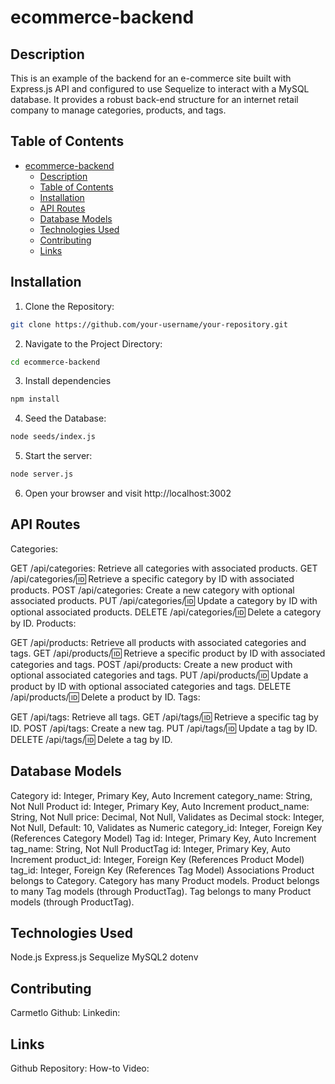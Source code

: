 # ecommerce-backend

## Description

This is an example of the backend for an e-commerce site built with Express.js API and configured to use Sequelize to interact with a MySQL database.  It provides a robust back-end structure for an internet retail company to manage categories, products, and tags.

## Table of Contents

- [ecommerce-backend](#ecommerce-backend)
  - [Description](#description)
  - [Table of Contents](#table-of-contents)
  - [Installation](#installation)
  - [API Routes](#api-routes)
  - [Database Models](#database-models)
  - [Technologies Used](#technologies-used)
  - [Contributing](#contributing)
  - [Links](#links)

## Installation
1. Clone the Repository:
```bash
git clone https://github.com/your-username/your-repository.git
```
2. Navigate to the Project Directory:
```bash
cd ecommerce-backend
```
3.  Install dependencies
```bash
npm install
```
4. Seed the Database:
```bash
node seeds/index.js
```
5. Start the server:
```bash
node server.js
```
6. Open your browser and visit http://localhost:3002

## API Routes
Categories:

GET /api/categories: Retrieve all categories with associated products.
GET /api/categories/:id: Retrieve a specific category by ID with associated products.
POST /api/categories: Create a new category with optional associated products.
PUT /api/categories/:id: Update a category by ID with optional associated products.
DELETE /api/categories/:id: Delete a category by ID.
Products:

GET /api/products: Retrieve all products with associated categories and tags.
GET /api/products/:id: Retrieve a specific product by ID with associated categories and tags.
POST /api/products: Create a new product with optional associated categories and tags.
PUT /api/products/:id: Update a product by ID with optional associated categories and tags.
DELETE /api/products/:id: Delete a product by ID.
Tags:

GET /api/tags: Retrieve all tags.
GET /api/tags/:id: Retrieve a specific tag by ID.
POST /api/tags: Create a new tag.
PUT /api/tags/:id: Update a tag by ID.
DELETE /api/tags/:id: Delete a tag by ID.

## Database Models
Category
id: Integer, Primary Key, Auto Increment
category_name: String, Not Null
Product
id: Integer, Primary Key, Auto Increment
product_name: String, Not Null
price: Decimal, Not Null, Validates as Decimal
stock: Integer, Not Null, Default: 10, Validates as Numeric
category_id: Integer, Foreign Key (References Category Model)
Tag
id: Integer, Primary Key, Auto Increment
tag_name: String, Not Null
ProductTag
id: Integer, Primary Key, Auto Increment
product_id: Integer, Foreign Key (References Product Model)
tag_id: Integer, Foreign Key (References Tag Model)
Associations
Product belongs to Category.
Category has many Product models.
Product belongs to many Tag models (through ProductTag).
Tag belongs to many Product models (through ProductTag).

## Technologies Used
Node.js
Express.js
Sequelize
MySQL2
dotenv

## Contributing
Carmetlo
Github:
Linkedin:

## Links
Github Repository:
How-to Video: